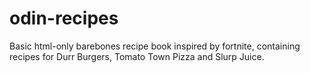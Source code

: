 # odin-recipes

Basic html-only barebones recipe book inspired by fortnite, containing recipes for Durr Burgers, Tomato Town Pizza and Slurp Juice.